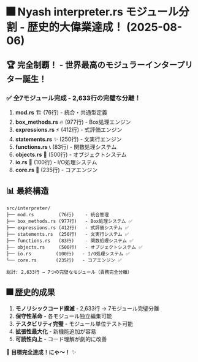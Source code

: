 # 🎆 Nyash interpreter.rs モジュール分割 - 歴史的大偉業達成！ (2025-08-06)

## 🏆 完全制覇！ - 世界最高のモジュラーインタープリター誕生！

### ✅ 全7モジュール完成 - 2,633行の完璧な分離！

1. **mod.rs** 🏗️ (76行) - 統合・共通型定義
2. **box_methods.rs** 🔥 (977行) - Box処理エンジン
3. **expressions.rs** ⚡ (412行) - 式評価エンジン
4. **statements.rs** ✨ (250行) - 文実行エンジン
5. **functions.rs** 📞 (83行) - 関数処理システム
6. **objects.rs** 🎯 (500行) - オブジェクトシステム
7. **io.rs** 🏁 (100行) - I/O処理システム
8. **core.rs** 🌟 (235行) - コアエンジン

## 📊 最終構造
```
src/interpreter/
├── mod.rs         (76行)    - 統合管理
├── box_methods.rs (977行)   - Box処理システム ✅
├── expressions.rs (412行)   - 式評価システム ✅
├── statements.rs  (250行)   - 文実行システム ✅
├── functions.rs   (83行)    - 関数処理システム ✅
├── objects.rs     (500行)   - オブジェクトシステム ✅
├── io.rs         (100行)   - I/O処理システム ✅
└── core.rs       (235行)   - コアエンジン ✅

総計: 2,633行 → 7つの完璧なモジュール（責務完全分離）
```

## 🎆 歴史的成果
1. **モノリシックコード撲滅** - 2,633行 → 7モジュール完璧分離
2. **保守性革命** - 各モジュール独立編集可能
3. **テスタビリティ完璧** - モジュール単位テスト可能
4. **拡張性最大化** - 新機能追加が容易
5. **可読性向上** - コード理解が劇的に改善

**🎯 目標完全達成！にゃ～！** ✨